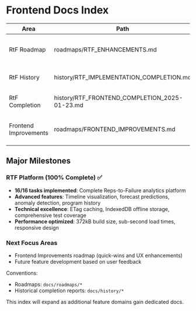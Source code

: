 # Frontend Docs Index

Area | Path | Purpose | Status
-----|------|---------|-------
RtF Roadmap | roadmaps/RTF_ENHANCEMENTS.md | Active & planned frontend RtF tasks | ✅ COMPLETE (16/16)
RtF History | history/RTF_IMPLEMENTATION_COMPLETION.md | Initial implementation snapshot | ✅ Complete
RtF Completion | history/RTF_FRONTEND_COMPLETION_2025-01-23.md | Final completion report | ✅ New
Frontend Improvements | roadmaps/FRONTEND_IMPROVEMENTS.md | Quick-win improvement tasks & UX enhancements | 🟡 Active

## Major Milestones

### RTF Platform (100% Complete) ✅
- **16/16 tasks implemented**: Complete Reps-to-Failure analytics platform
- **Advanced features**: Timeline visualization, forecast predictions, anomaly detection, program history
- **Technical excellence**: ETag caching, IndexedDB offline storage, comprehensive test coverage
- **Performance optimized**: 372kB build size, sub-second load times, responsive design

### Next Focus Areas
- Frontend Improvements roadmap (quick-wins and UX enhancements)
- Future feature development based on user feedback

Conventions:
- Roadmaps: `docs/roadmaps/*`
- Historical completion reports: `docs/history/*`

This index will expand as additional feature domains gain dedicated docs.

